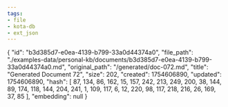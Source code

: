 ```yaml
---
tags:
- file
- kota-db
- ext_json
---
```

{
  "id": "b3d385d7-e0ea-4139-b799-33a0d44374a0",
  "file_path": "./examples-data/personal-kb/documents/b3d385d7-e0ea-4139-b799-33a0d44374a0.md",
  "original_path": "/generated/doc-072.md",
  "title": "Generated Document 72",
  "size": 202,
  "created": 1754606890,
  "updated": 1754606890,
  "hash": [
    87,
    134,
    86,
    162,
    15,
    157,
    242,
    213,
    249,
    200,
    38,
    144,
    89,
    174,
    118,
    144,
    204,
    241,
    1,
    109,
    117,
    6,
    12,
    220,
    98,
    117,
    218,
    216,
    26,
    169,
    37,
    85
  ],
  "embedding": null
}